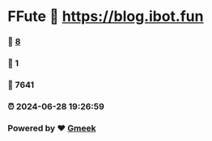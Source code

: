 # FFute :link: https://blog.ibot.fun 
### :page_facing_up: [8](https://blog.ibot.fun/tag.html) 
### :speech_balloon: 1 
### :hibiscus: 7641 
### :alarm_clock: 2024-06-28 19:26:59 
### Powered by :heart: [Gmeek](https://github.com/Meekdai/Gmeek)
